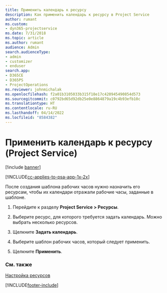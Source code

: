 ```yaml
---
title: Применить календарь к ресурсу
description: Как применить календарь к ресурсу в Project Service
author: rumant
ms.custom:
- dyn365-projectservice
ms.date: 7/31/2018
ms.topic: article
ms.author: rumant
audience: Admin
search.audienceType:
- admin
- customizer
- enduser
search.app:
- D365CE
- D365PS
- ProjectOperations
ms.reviewer: johnmichalak
ms.openlocfilehash: f2a01b3105033b315f18e17c420945490854d573
ms.sourcegitcommit: c0792bd65d92db25e0e8864879a19c4b93efb10c
ms.translationtype: HT
ms.contentlocale: ru-RU
ms.lasthandoff: 04/14/2022
ms.locfileid: "8584382"
---
```

# <a name="apply-a-calendar-to-a-resource-project-service"></a>Применить календарь к ресурсу (Project Service)

[!include [banner](../includes/psa-now-project-operations.md)]

[!INCLUDE[cc-applies-to-psa-app-1x-2x](../includes/cc-applies-to-psa-app-1x-2x.md)]

После создания шаблона рабочих часов нужно назначить его ресурсам, чтобы их календари отражали рабочие часы, заданные в шаблоне.  
  
1.  Перейдите к разделу **Project Service > Ресурсы**.  
  
2.  Выберите ресурс, для которого требуется задать календарь. Можно выбрать несколько ресурсов.  
  
3.  Щелкните **Задать календарь**.  
  
4.  Выберите шаблон рабочих часов, который следует применить.  
  
5.  Щелкните **Применить**.  
  
### <a name="see-also"></a>См. также  
 [Настройка ресурсов](../psa/set-up-resources.md)


[!INCLUDE[footer-include](../includes/footer-banner.md)]
